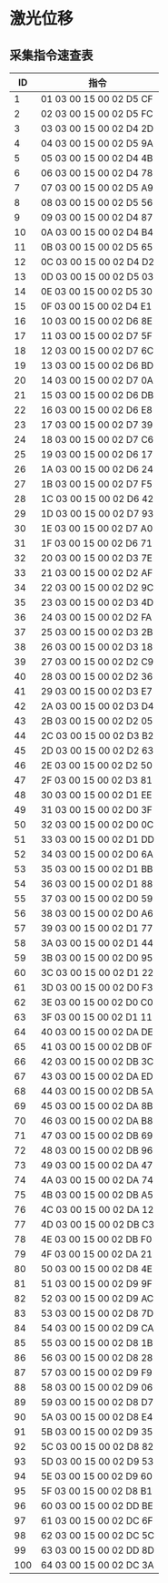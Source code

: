 # 激光位移

## 采集指令速查表

|   ID  |   指令                    |
|   --- |   ---                     |
|	1	|	01 03 00 15 00 02 D5 CF	|
|	2	|	02 03 00 15 00 02 D5 FC	|
|	3	|	03 03 00 15 00 02 D4 2D	|
|	4	|	04 03 00 15 00 02 D5 9A	|
|	5	|	05 03 00 15 00 02 D4 4B	|
|	6	|	06 03 00 15 00 02 D4 78	|
|	7	|	07 03 00 15 00 02 D5 A9	|
|	8	|	08 03 00 15 00 02 D5 56	|
|	9	|	09 03 00 15 00 02 D4 87	|
|	10	|	0A 03 00 15 00 02 D4 B4	|
|	11	|	0B 03 00 15 00 02 D5 65	|
|	12	|	0C 03 00 15 00 02 D4 D2	|
|	13	|	0D 03 00 15 00 02 D5 03	|
|	14	|	0E 03 00 15 00 02 D5 30	|
|	15	|	0F 03 00 15 00 02 D4 E1	|
|	16	|	10 03 00 15 00 02 D6 8E	|
|	17	|	11 03 00 15 00 02 D7 5F	|
|	18	|	12 03 00 15 00 02 D7 6C	|
|	19	|	13 03 00 15 00 02 D6 BD	|
|	20	|	14 03 00 15 00 02 D7 0A	|
|	21	|	15 03 00 15 00 02 D6 DB	|
|	22	|	16 03 00 15 00 02 D6 E8	|
|	23	|	17 03 00 15 00 02 D7 39	|
|	24	|	18 03 00 15 00 02 D7 C6	|
|	25	|	19 03 00 15 00 02 D6 17	|
|	26	|	1A 03 00 15 00 02 D6 24	|
|	27	|	1B 03 00 15 00 02 D7 F5	|
|	28	|	1C 03 00 15 00 02 D6 42	|
|	29	|	1D 03 00 15 00 02 D7 93	|
|	30	|	1E 03 00 15 00 02 D7 A0	|
|	31	|	1F 03 00 15 00 02 D6 71	|
|	32	|	20 03 00 15 00 02 D3 7E	|
|	33	|	21 03 00 15 00 02 D2 AF	|
|	34	|	22 03 00 15 00 02 D2 9C	|
|	35	|	23 03 00 15 00 02 D3 4D	|
|	36	|	24 03 00 15 00 02 D2 FA	|
|	37	|	25 03 00 15 00 02 D3 2B	|
|	38	|	26 03 00 15 00 02 D3 18	|
|	39	|	27 03 00 15 00 02 D2 C9	|
|	40	|	28 03 00 15 00 02 D2 36	|
|	41	|	29 03 00 15 00 02 D3 E7	|
|	42	|	2A 03 00 15 00 02 D3 D4	|
|	43	|	2B 03 00 15 00 02 D2 05	|
|	44	|	2C 03 00 15 00 02 D3 B2	|
|	45	|	2D 03 00 15 00 02 D2 63	|
|	46	|	2E 03 00 15 00 02 D2 50	|
|	47	|	2F 03 00 15 00 02 D3 81	|
|	48	|	30 03 00 15 00 02 D1 EE	|
|	49	|	31 03 00 15 00 02 D0 3F	|
|	50	|	32 03 00 15 00 02 D0 0C	|
|	51	|	33 03 00 15 00 02 D1 DD	|
|	52	|	34 03 00 15 00 02 D0 6A	|
|	53	|	35 03 00 15 00 02 D1 BB	|
|	54	|	36 03 00 15 00 02 D1 88	|
|	55	|	37 03 00 15 00 02 D0 59	|
|	56	|	38 03 00 15 00 02 D0 A6	|
|	57	|	39 03 00 15 00 02 D1 77	|
|	58	|	3A 03 00 15 00 02 D1 44	|
|	59	|	3B 03 00 15 00 02 D0 95	|
|	60	|	3C 03 00 15 00 02 D1 22	|
|	61	|	3D 03 00 15 00 02 D0 F3	|
|	62	|	3E 03 00 15 00 02 D0 C0	|
|	63	|	3F 03 00 15 00 02 D1 11	|
|	64	|	40 03 00 15 00 02 DA DE	|
|	65	|	41 03 00 15 00 02 DB 0F	|
|	66	|	42 03 00 15 00 02 DB 3C	|
|	67	|	43 03 00 15 00 02 DA ED	|
|	68	|	44 03 00 15 00 02 DB 5A	|
|	69	|	45 03 00 15 00 02 DA 8B	|
|	70	|	46 03 00 15 00 02 DA B8	|
|	71	|	47 03 00 15 00 02 DB 69	|
|	72	|	48 03 00 15 00 02 DB 96	|
|	73	|	49 03 00 15 00 02 DA 47	|
|	74	|	4A 03 00 15 00 02 DA 74	|
|	75	|	4B 03 00 15 00 02 DB A5	|
|	76	|	4C 03 00 15 00 02 DA 12	|
|	77	|	4D 03 00 15 00 02 DB C3	|
|	78	|	4E 03 00 15 00 02 DB F0	|
|	79	|	4F 03 00 15 00 02 DA 21	|
|	80	|	50 03 00 15 00 02 D8 4E	|
|	81	|	51 03 00 15 00 02 D9 9F	|
|	82	|	52 03 00 15 00 02 D9 AC	|
|	83	|	53 03 00 15 00 02 D8 7D	|
|	84	|	54 03 00 15 00 02 D9 CA	|
|	85	|	55 03 00 15 00 02 D8 1B	|
|	86	|	56 03 00 15 00 02 D8 28	|
|	87	|	57 03 00 15 00 02 D9 F9	|
|	88	|	58 03 00 15 00 02 D9 06	|
|	89	|	59 03 00 15 00 02 D8 D7	|
|	90	|	5A 03 00 15 00 02 D8 E4	|
|	91	|	5B 03 00 15 00 02 D9 35	|
|	92	|	5C 03 00 15 00 02 D8 82	|
|	93	|	5D 03 00 15 00 02 D9 53	|
|	94	|	5E 03 00 15 00 02 D9 60	|
|	95	|	5F 03 00 15 00 02 D8 B1	|
|	96	|	60 03 00 15 00 02 DD BE	|
|	97	|	61 03 00 15 00 02 DC 6F	|
|	98	|	62 03 00 15 00 02 DC 5C	|
|	99	|	63 03 00 15 00 02 DD 8D	|
|	100	|	64 03 00 15 00 02 DC 3A	|